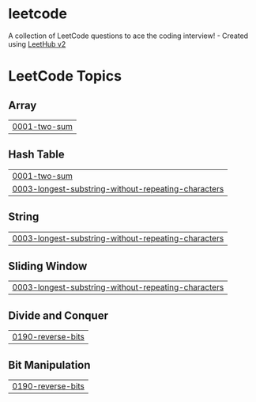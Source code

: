 # leetcode
A collection of LeetCode questions to ace the coding interview! - Created using [LeetHub v2](https://github.com/arunbhardwaj/LeetHub-2.0)

<!---LeetCode Topics Start-->
# LeetCode Topics
## Array
|  |
| ------- |
| [0001-two-sum](https://github.com/fazna023/leetcode/tree/master/0001-two-sum) |
## Hash Table
|  |
| ------- |
| [0001-two-sum](https://github.com/fazna023/leetcode/tree/master/0001-two-sum) |
| [0003-longest-substring-without-repeating-characters](https://github.com/fazna023/leetcode/tree/master/0003-longest-substring-without-repeating-characters) |
## String
|  |
| ------- |
| [0003-longest-substring-without-repeating-characters](https://github.com/fazna023/leetcode/tree/master/0003-longest-substring-without-repeating-characters) |
## Sliding Window
|  |
| ------- |
| [0003-longest-substring-without-repeating-characters](https://github.com/fazna023/leetcode/tree/master/0003-longest-substring-without-repeating-characters) |
## Divide and Conquer
|  |
| ------- |
| [0190-reverse-bits](https://github.com/fazna023/leetcode/tree/master/0190-reverse-bits) |
## Bit Manipulation
|  |
| ------- |
| [0190-reverse-bits](https://github.com/fazna023/leetcode/tree/master/0190-reverse-bits) |
<!---LeetCode Topics End-->
